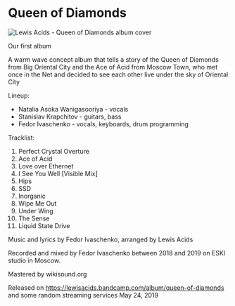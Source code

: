 # Queen of Diamonds

![Lewis Acids - Queen of Diamonds album cover](https://f4.bcbits.com/img/a0030291653_10.jpg)

Our first album

A warm wave concept album that tells a story of the Queen of Diamonds from Big Oriental City and the Ace of Acid from Moscow Town, who met once in the Net and decided to see each other live under the sky of Oriental City

Lineup:
* Natalia Asoka Wanigasooriya - vocals
* Stanislav Krapchitov - guitars, bass
* Fedor Ivaschenko - vocals, keyboards, drum programming

Tracklist:
	
1. Perfect Crystal Overture
2. Ace of Acid
3. Love over Ethernet
4. I See You Well [Visible Mix]
5. Hips
6. SSD
7. Inorganic
8. Wipe Me Out
9. Under Wing
10. The Sense
11. Liquid State Drive

Music and lyrics by Fedor Ivaschenko, arranged by Lewis Acids

Recorded and mixed by Fedor Ivaschenko between 2018 and 2019 on ESKI studio in Moscow.

Mastered by wikisound.org

Released on https://lewisacids.bandcamp.com/album/queen-of-diamonds and some random streaming services May 24, 2019
